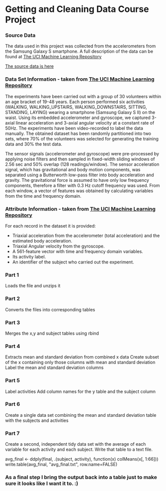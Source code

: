 # Getting and Cleaning Data Course Project

### Source Data
The data used in this project was collected from the accelerometers from the Samsung Galaxy S smartphone. A full description of the data can be found at [The UCI Machine Learning Repository](http://archive.ics.uci.edu/ml/datasets/Human+Activity+Recognition+Using+Smartphones)

[The source data is here](https://d396qusza40orc.cloudfront.net/getdata%2Fprojectfiles%2FUCI%20HAR%20Dataset.zip)

### Data Set Information - taken from [The UCI Machine Learning Repository](http://archive.ics.uci.edu/ml/datasets/Human+Activity+Recognition+Using+Smartphones)
The experiments have been carried out with a group of 30 volunteers within an age bracket of 19-48 years. Each person performed six activities (WALKING, WALKING_UPSTAIRS, WALKING_DOWNSTAIRS, SITTING, STANDING, LAYING) wearing a smartphone (Samsung Galaxy S II) on the waist. Using its embedded accelerometer and gyroscope, we captured 3-axial linear acceleration and 3-axial angular velocity at a constant rate of 50Hz. The experiments have been video-recorded to label the data manually. The obtained dataset has been randomly partitioned into two sets, where 70% of the volunteers was selected for generating the training data and 30% the test data. 

The sensor signals (accelerometer and gyroscope) were pre-processed by applying noise filters and then sampled in fixed-width sliding windows of 2.56 sec and 50% overlap (128 readings/window). The sensor acceleration signal, which has gravitational and body motion components, was separated using a Butterworth low-pass filter into body acceleration and gravity. The gravitational force is assumed to have only low frequency components, therefore a filter with 0.3 Hz cutoff frequency was used. From each window, a vector of features was obtained by calculating variables from the time and frequency domain.


### Attribute Information - taken from [The UCI Machine Learning Repository](http://archive.ics.uci.edu/ml/datasets/Human+Activity+Recognition+Using+Smartphones)
For each record in the dataset it is provided: 
- Triaxial acceleration from the accelerometer (total acceleration) and the estimated body acceleration. 
- Triaxial Angular velocity from the gyroscope. 
- A 561-feature vector with time and frequency domain variables. 
- Its activity label. 
- An identifier of the subject who carried out the experiment.


### Part 1 
Loads the file and unzips it


### Part 2 
Converts the files into corresponding tables


### Part 3 
Merges the x,y and subject tables using rbind


### Part 4 
Extracts mean and standard deviation from combined x data 
Create subset of the x containing only those columns with mean and standard deviation 
Label the mean and standard deviation columns


### Part 5 
Label activities 
Add column names for the y table and the subject column


### Part 6 
Create a single data set combining the mean and standard deviation table with the subjects and activities

### Part 7 
Create a second, independent tidy data set with the average of each variable for each activity and each subject.
Write that table to a text file.

avg_final <- ddply(final, .(subject, activity), function(x) colMeans(x[, 1:66]))
write.table(avg_final, "avg_final.txt", row.name=FALSE)

### As a final step I bring the output back into a table just to make sure it looks like I want it to. :)

